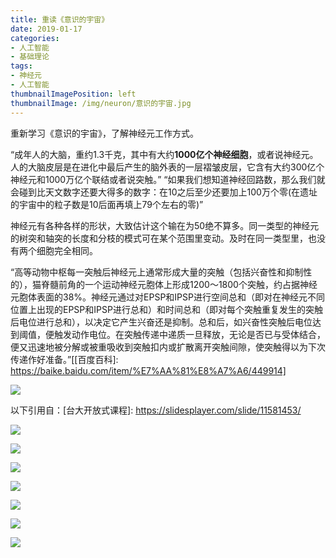 ```yaml
---
title: 重读《意识的宇宙》
date: 2019-01-17
categories:
- 人工智能
- 基础理论
tags:
- 神经元
- 人工智能
thumbnailImagePosition: left
thumbnailImage: /img/neuron/意识的宇宙.jpg
---
```


重新学习《意识的宇宙》，了解神经元工作方式。
<!--more-->

“成年人的大脑，重约1.3千克，其中有大约**1000亿个神经细胞**，或者说神经元。人的大脑皮层是在进化中最后产生的脑外表的一层褶皱皮层，它含有大约300亿个神经元和1000万亿个联结或者说突触。”
“如果我们想知道神经回路数，那么我们就会碰到比天文数字还要大得多的数字：在10之后至少还要加上100万个零(在遗址的宇宙中的粒子数是10后面再填上79个左右的零)”

神经元有各种各样的形状，大致估计这个输在为50绝不算多。同一类型的神经元的树突和轴突的长度和分枝的模式可在某个范围里变动。及时在同一类型里，也没有两个细胞完全相同。

“高等动物中枢每一突触后神经元上通常形成大量的突触（包括兴奋性和抑制性的），猫脊髓前角的一个运动神经元胞体上形成1200～1800个突触，约占据神经元胞体表面的38%。神经元通过对EPSP和IPSP进行空间总和（即对在神经元不同位置上出现的EPSP和IPSP进行总和）和时间总和（即对每个突触重复发生的突触后电位进行总和），以决定它产生兴奋还是抑制。总和后，如兴奋性突触后电位达到阈值，便触发动作电位。在突触传递中递质一旦释放，无论是否已与受体结合，便又迅速地被分解或被重吸收到突触扣内或扩散离开突触间隙，使突触得以为下次传递作好准备。”[[百度百科]: https://baike.baidu.com/item/%E7%AA%81%E8%A7%A6/449914]


![](/img/neuron/大脑结构.png)

以下引用自：[台大开放式课程]: https://slidesplayer.com/slide/11581453/

![](/img/neuron/神经系统的构造与衔接.png)

![](/img/neuron/神经元之间的信息传递.png)

![](/img/neuron/联络神经元.png)

![](/img/neuron/神经讯息的传递.png)

![](/img/neuron/动作电位的传递.png)

![](/img/neuron/动作电位.png)

![](/img/neuron/产生动作电位的要素.png)

